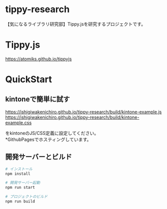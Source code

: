 # tippy-research
【気になるライブラリ研究部】Tippy.jsを研究するプロジェクトです。

# Tippy.js
https://atomiks.github.io/tippyjs

# QuickStart

## kintoneで簡単に試す
https://ishigiwakenichiro.github.io/tippy-research/build/kintone-example.js     
https://ishigiwakenichiro.github.io/tippy-research/build/kintone-example.css        

をkintoneのJS/CSS定義に設定してください。       
*GithubPagesでホスティングしています。

## 開発サーバーとビルド
```bash
# インストール
npm install
```
```bash
# 開発サーバー起動
npm run start

# プロジェクトのビルド
npm run build
```


